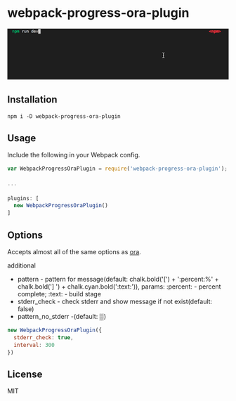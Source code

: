# webpack-progress-ora-plugin
![webpack-progress-ora-plugin](https://github.com/s00d/webpack-progress-ora-plugin/raw/master/image.gif)

## Installation

```
npm i -D webpack-progress-ora-plugin
```

## Usage

Include the following in your Webpack config.

```javascript
var WebpackProgressOraPlugin = require('webpack-progress-ora-plugin');

...

plugins: [
  new WebpackProgressOraPlugin()
]
```

## Options

Accepts almost all of the same options as [ora](https://github.com/sindresorhus/ora#options).

additional
- pattern - pattern for message(default: chalk.bold('[') + ':percent:%' + chalk.bold('] ') + chalk.cyan.bold(':text:')), params: :percent: - percent complete; :text: - build stage
- stderr_check - check stderr and show message if not exist(default: false)
- pattern_no_stderr -(default: ▒)


```javascript
new WebpackProgressOraPlugin({
  stderr_check: true,
  interval: 300
})
```

## License

MIT
